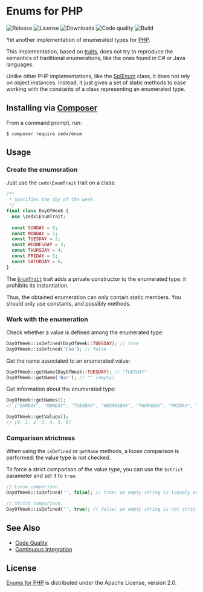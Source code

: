 # Enums for PHP
![Release](https://img.shields.io/packagist/v/cedx/enum.svg) ![License](https://img.shields.io/packagist/l/cedx/enum.svg) ![Downloads](https://img.shields.io/packagist/dt/cedx/enum.svg) ![Code quality](https://img.shields.io/codacy/grade/7a0c262318a4418ba7482caae54ae126.svg) ![Build](https://img.shields.io/travis/cedx/enum.php.svg)

Yet another implementation of enumerated types for [PHP](https://secure.php.net).

This implementation, based on [traits](https://secure.php.net/manual/en/language.oop5.traits.php), does not try to reproduce the semantics of traditional enumerations, like the ones found in C# or Java languages.

Unlike other PHP implementations, like the [SplEnum](https://secure.php.net/manual/en/class.splenum.php) class, it does not rely on object instances. Instead, it just gives a set of static methods to ease working with the constants of a class representing an enumerated type.

## Installing via [Composer](https://getcomposer.org)
From a command prompt, run:

```shell
$ composer require cedx/enum
```

## Usage

### Create the enumeration
Just use the `cedx\EnumTrait` trait on a class:

```php
/**
 * Specifies the day of the week.
 */
final class DayOfWeek {
  use \cedx\EnumTrait;
  
  const SUNDAY = 0;
  const MONDAY = 1;
  const TUESDAY = 2;
  const WEDNESDAY = 3;
  const THURSDAY = 4;
  const FRIDAY = 5;
  const SATURDAY = 6;
}
```

The [`EnumTrait`](https://github.com/cedx/enum.php/blob/master/lib/EnumTrait.php) trait adds a private constructor to the enumerated type: it prohibits its instantiation.

Thus, the obtained enumeration can only contain static members. You should only use constants, and possibly methods.

### Work with the enumeration
Check whether a value is defined among the enumerated type:

```php
DayOfWeek::isDefined(DayOfWeek::TUESDAY); // true
DayOfWeek::isDefined('Foo'); // false
```

Get the name associated to an enumerated value:

```php
DayOfWeek::getName(DayOfWeek::TUESDAY); // "TUESDAY"
DayOfWeek::getName('Bar'); // "" (empty)
```

Get information about the enumerated type:

```php
DayOfWeek::getNames();
// ["SUNDAY", "MONDAY", "TUESDAY", "WEDNESDAY", "THURSDAY", "FRIDAY", "SATURDAY"]

DayOfWeek::getValues();
// [0, 1, 2, 3, 4, 5, 6]
```

### Comparison strictness
When using the `isDefined` or `getName` methods, a loose comparison is performed: the value type is not checked.

To force a strict comparison of the value type, you can use the `$strict` parameter and set it to `true`:

```php
// Loose comparison.
DayOfWeek::isDefined('', false); // true: an empty string is loosely equivalent to 0.

// Strict comparison.
DayOfWeek::isDefined('', true); // false: an empty string is not strictly equal to 0.
```


## See Also
- [Code Quality](https://www.codacy.com/app/cedx/enum-php)
- [Continuous Integration](https://travis-ci.org/cedx/enum.php)

## License
[Enums for PHP](https://github.com/cedx/enum.php) is distributed under the Apache License, version 2.0.
